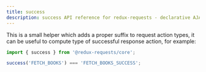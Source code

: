 ```yaml
---
title: success
description: success API reference for redux-requests - declarative AJAX requests and automatic network state management for single-page applications
---
```


This is a small helper which adds a proper suffix to request action types, it can
be useful to compute type of successful response action, for example:

```js
import { success } from '@redux-requests/core';

success('FETCH_BOOKS') === 'FETCH_BOOKS_SUCCESS';
```
